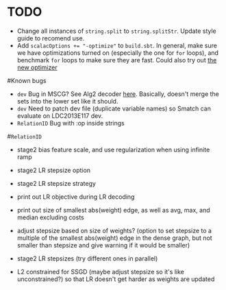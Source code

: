 TODO
====

 - Change all instances of `string.split` to `string.splitStr`.  Update style guide to recomend use.
 - Add `scalacOptions += "-optimize"` to `build.sbt`.  In general, make sure we have optimizations turned on (especially the one for `for` loops), and benchmark `for` loops to make sure they are fast.  Could also try out [the new optimizer](http://magarciaepfl.github.io/scala/)

#Known bugs

 - `dev` Bug in MSCG? See Alg2 decoder [here](https://github.com/jflanigan/jamr-internal/blob/10360b0ca055087605375e3c450471c1d273780f/src/GraphDecoder/Alg2.scala#L116).  Basically, doesn't merge the sets into the lower set like it should.
 - `dev` Need to patch dev file (duplicate variable names) so Smatch can evaluate on LDC2013E117 dev.
 - `RelationID` Bug with :op inside strings

#`RelationID`

 - stage2 bias feature scale, and use regularization when using infinite ramp

 - stage2 LR stepsize option

 - stage2 LR stepsize strategy

 - print out LR objective during LR decoding

 - print out size of smallest abs(weight) edge, as well as avg, max, and median excluding costs

 - adjust stepsize based on size of weights? (option to set stepsize to a multiple of the smallest abs(weight) edge in the dense graph, but not smaller than stepsize and give warning if it would be smaller)

 - stage2 LR stepsizes (try different ones in parallel)

 - L2 constrained for SSGD (maybe adjust stepsize so it's like unconstrained?) so that LR doesn't get harder as weights are updated


